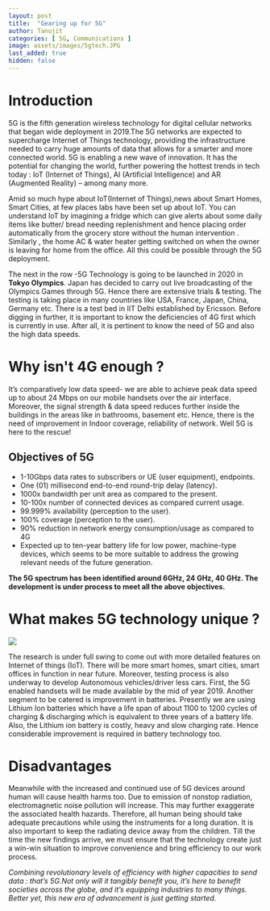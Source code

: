 ```yaml
---
layout: post
title:  "Gearing up for 5G"
author: Tanujit
categories: [ 5G, Communications ]
image: assets/images/5gtech.JPG
last_added: true
hidden: false
---
```

# Introduction
5G is the fifth generation wireless technology for digital cellular networks that began wide deployment in 2019.The 5G networks are expected to supercharge Internet of Things technology, providing the infrastructure needed to carry huge amounts of data that allows for a smarter and more connected world. 5G is enabling a new wave of innovation. It has the potential for changing the world, further powering the hottest trends in tech today : IoT (Internet of Things), AI (Artificial Intelligence) and AR (Augmented Reality) – among many more.

Amid so much hype about IoT(Internet of Things),news about Smart Homes, Smart Cities, at few places labs have been set up about IoT. You can understand IoT by imagining a fridge which can give alerts about some daily items like butter/ bread needing replenishment and hence placing order automatically from the grocery store without the human intervention . Similarly , the home AC & water heater getting switched on when the owner is leaving for home from the office. All this could be possible through the 5G deployment.

The next in the row -5G Technology is going to be launched in 2020 in **Tokyo Olympics**. Japan has decided to carry out live broadcasting of the Olympics Games through 5G. Hence there are extensive trials & testing. The testing is taking place in many countries like USA, France, Japan, China, Germany etc. There is a test bed in IIT Delhi established by Ericsson. Before digging in further, it is important to know the deficiencies of 4G first which is currently in use. After all, it is pertinent to know the need of 5G and also the high data speeds.

# Why isn't 4G enough ?
It’s comparatively low data speed- we are able to achieve peak data speed up to about 24 Mbps on our mobile handsets over the air interface. Moreover, the signal strength & data speed reduces further inside the buildings in the areas like in bathrooms, basement etc. Hence, there is the need of improvement in Indoor coverage, reliability of network. Well 5G is here to the rescue!

## Objectives of 5G
- 1-10Gbps data rates to subscribers or UE (user equipment), endpoints.
- One (01) millisecond end-to-end round-trip delay (latency).
- 1000x bandwidth per unit area as compared to the present.
- 10-100x number of connected devices as compared current usage.
- 99.999% availability (perception to the user).
- 100% coverage (perception to the user).
- 90% reduction in network energy consumption/usage as compared to 4G
- Expected up to ten-year battery life for low power, machine-type devices, which seems to be more suitable to address the growing relevant needs of the future generation.

**The 5G spectrum has been identified around 6GHz, 24 GHz, 40 GHz. The development is under process to meet all the above objectives.**

# What makes 5G technology unique ?
![](https://github.com/monsij/insight/raw/master/assets/images/5gtech1.JPG)

The research is under full swing to come out with more detailed features on Internet of things (IoT). There will be more smart homes, smart cities, smart offices in function in near future. Moreover, testing process is also underway to develop Autonomous vehicles/driver less cars. First, the 5G enabled handsets will be made available by the mid of year 2019. Another segment to be catered is improvement in batteries. Presently we are using Lithium Ion batteries which have a life span of about 1100 to 1200 cycles of charging & discharging which is equivalent to three years of a battery life. Also, the Lithium ion battery is costly, heavy and slow charging rate. Hence considerable improvement is required in battery technology too.

# Disadvantages
Meanwhile with the increased and continued use of 5G devices around human will cause health harms too. Due to emission of nonstop radiation, electromagnetic noise pollution will increase. This may further exaggerate the associated health hazards. Therefore, all human being should take adequate precautions while using the instruments for a long duration. It is also important to keep the radiating device away from the children. Till the time the new findings arrive, we must ensure that the technology create just a win-win situation to improve convenience and bring efficiency to our work process.

_Combining revolutionary levels of efficiency with higher capacities to send data : that’s 5G.Not only will it tangibly benefit you, it’s here to benefit societies across the globe, and it’s equipping industries to many things. Better yet, this new era of advancement is just getting started._
